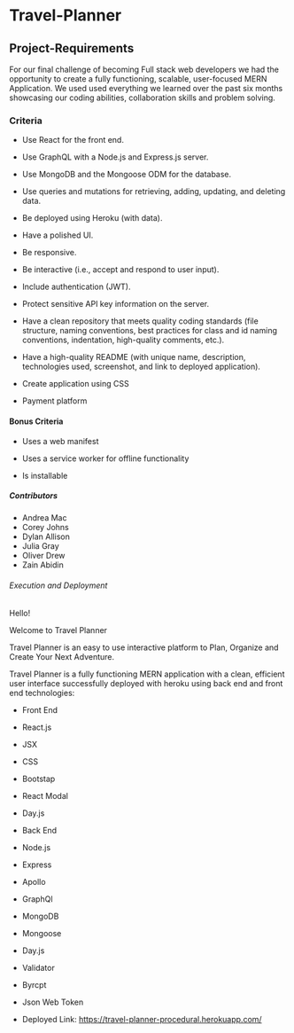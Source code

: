# Travel-Planner

## Project-Requirements 

For our final challenge of becoming Full stack web developers we had the opportunity to create a fully functioning, scalable, user-focused MERN Application.
We used used everything we learned over the past six months showcasing our coding abilities, collaboration skills and problem solving.

### Criteria 

- Use React for the front end.

- Use GraphQL with a Node.js and Express.js server.

- Use MongoDB and the Mongoose ODM for the database.

- Use queries and mutations for retrieving, adding, updating, and deleting data.

- Be deployed using Heroku (with data).

- Have a polished UI.

- Be responsive.

- Be interactive (i.e., accept and respond to user input).

- Include authentication (JWT).

- Protect sensitive API key information on the server.

- Have a clean repository that meets quality coding standards (file structure, naming conventions, best practices for class and id naming conventions, indentation, high-quality comments, etc.).

- Have a high-quality README (with unique name, description, technologies used, screenshot, and link to deployed application).

- Create application using CSS

- Payment platform

#### Bonus Criteria 

- Uses a web manifest

- Uses a service worker for offline functionality

- Is installable

##### Contributors

- Andrea Mac
- Corey Johns
- Dylan Allison
- Julia Gray
- Oliver Drew
- Zain Abidin

###### Execution and Deployment 

Hello!

Welcome to Travel Planner

Travel Planner is an easy to use interactive platform to Plan, Organize and Create Your Next Adventure.


Travel Planner is a fully functioning MERN application with a clean, efficient user interface successfully deployed with heroku using back end and front end technologies:

- Front End 
- React.js
- JSX
- CSS
- Bootstap
- React Modal
- Day.js

- Back End
- Node.js
- Express
- Apollo
- GraphQl
- MongoDB
- Mongoose
- Day.js
- Validator
- Byrcpt
- Json Web Token

- Deployed Link:
https://travel-planner-procedural.herokuapp.com/